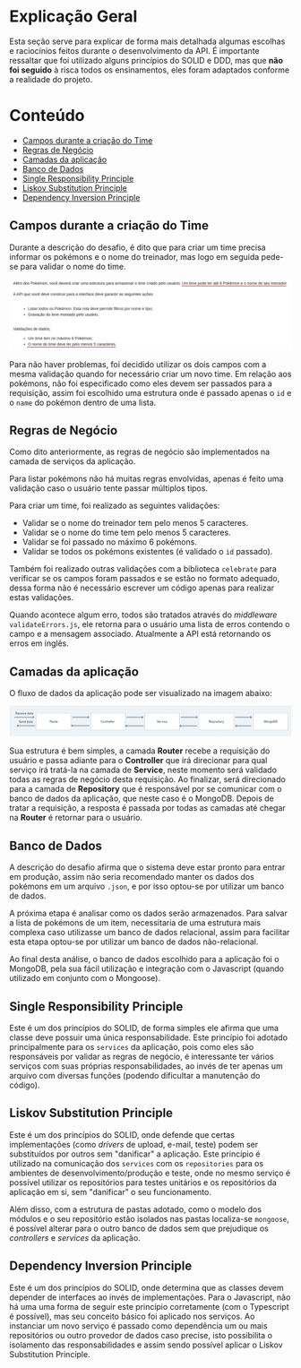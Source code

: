 # Explicação Geral

Esta seção serve para explicar de forma mais detalhada algumas escolhas e raciocínios feitos durante o desenvolvimento da API. É importante ressaltar que foi utilizado alguns princípios do SOLID e DDD, mas que **não foi seguido** à risca todos os ensinamentos, eles foram adaptados conforme a realidade do projeto.

# Conteúdo
  - [Campos durante a criação do Time](#campos-durante-a-criação-do-time)
  - [Regras de Negócio](#regras-de-negócio)
  - [Camadas da aplicação](#camadas-da-aplicação)
  - [Banco de Dados](#banco-de-dados)
  - [Single Responsibility Principle](#single-responsibility-principle)
  - [Liskov Substitution Principle](#liskov-substitution-principle)
  - [Dependency Inversion Principle](#dependency-inversion-principle)

## Campos durante a criação do Time

Durante a descrição do desafio, é dito que para criar um time precisa informar os pokémons e o nome do treinador, mas logo em seguida pede-se para validar o nome do time.

![Campos para Criar Time](campos-desafio.png)

Para não haver problemas, foi decidido utilizar os dois campos com a mesma validação quando for necessário criar um novo time. Em relação aos pokémons, não foi especificado como eles devem ser passados para a requisição, assim foi escolhido uma estrutura onde é passado apenas o `id` e o `name` do pokémon dentro de uma lista.

## Regras de Negócio
Como dito anteriormente, as regras de negócio são implementados na camada de serviços da aplicação.

Para listar pokémons não há muitas regras envolvidas, apenas é feito uma validação caso o usuário tente passar múltiplos tipos.

Para criar um time, foi realizado as seguintes validações:
- Validar se o nome do treinador tem pelo menos 5 caracteres.
- Validar se o nome do time tem pelo menos 5 caracteres.
- Validar se foi passado no máximo 6 pokémons.
- Validar se todos os pokémons existentes (é validado o `id` passado).

Também foi realizado outras validações com a biblioteca `celebrate` para verificar se os campos foram passados e se estão no formato adequado, dessa forma não é necessário escrever um código apenas para realizar estas validações.

Quando acontece algum erro, todos são tratados através do *middleware* `validateErrors.js`, ele retorna para o usuário uma lista de erros contendo o campo e a mensagem associado. Atualmente a API está retornando os erros em inglês.

## Camadas da aplicação

O fluxo de dados da aplicação pode ser visualizado na imagem abaixo:

![Camadas da aplicação](camadas.png)

Sua estrutura é bem simples, a camada **Router** recebe a requisição do usuário e passa adiante para o **Controller** que irá direcionar para qual serviço irá tratá-la na camada de **Service**, neste momento será validado todas as regras de negócio desta requisição. Ao finalizar, será direcionado para a camada de **Repository** que é responsável por se comunicar com o banco de dados da aplicação, que neste caso é o MongoDB. Depois de tratar a requisição, a resposta é passada por todas as camadas até chegar na **Router** é retornar para o usuário.

## Banco de Dados

A descrição do desafio afirma que o sistema deve estar pronto para entrar em produção, assim não seria recomendado manter os dados dos pokémons em um arquivo `.json`, e por isso optou-se por utilizar um banco de dados.

A próxima etapa é analisar como os dados serão armazenados. Para salvar a lista de pokémons de um item, necessitaria de uma estrutura mais complexa caso utilizasse um banco de dados relacional, assim para facilitar esta etapa optou-se por utilizar um banco de dados não-relacional.

Ao final desta análise, o banco de dados escolhido para a aplicação foi o MongoDB, pela sua fácil utilização e integração com o Javascript (quando utilizado em conjunto com o Mongoose).

## Single Responsibility Principle

Este é um dos princípios do SOLID, de forma simples ele afirma que uma classe deve possuir uma única responsabilidade. Este princípio foi adotado principalmente para os `services` da aplicação, pois como eles são responsáveis por validar as regras de negócio, é interessante ter vários serviços com suas próprias responsabilidades, ao invés de ter apenas um arquivo com diversas funções (podendo dificultar a manutenção do código).

## Liskov Substitution Principle

Este é um dos princípios do SOLID, onde defende que certas implementações (como *drivers* de upload, e-mail, teste) podem ser substituídos por outros sem "danificar" a aplicação. Este princípio é utilizado na comunicação dos `services` com os `repositories` para os ambientes de desenvolvimento/produção e teste, onde no mesmo serviço é possível utilizar os repositórios para testes unitários e os repositórios da aplicação em si, sem "danificar" o seu funcionamento.

Além disso, com a estrutura de pastas adotado, como o modelo dos módulos e o seu repositório estão isolados nas pastas localiza-se `mongoose`, é possível alterar para o outro banco de dados sem que prejudique os *controllers* e *services* da aplicação.

## Dependency Inversion Principle

Este é um dos princípios do SOLID, onde determina que as classes devem depender de interfaces ao invés de implementações. Para o Javascript, não há uma uma forma de seguir este princípio corretamente (com o Typescript é possível), mas seu conceito básico foi aplicado nos serviços. Ao instanciar um novo serviço é passado como dependência um ou mais repositórios ou outro provedor de dados caso precise, isto possibilita o isolamento das responsabilidades e assim sendo possível aplicar o Liskov Substitution Principle.
